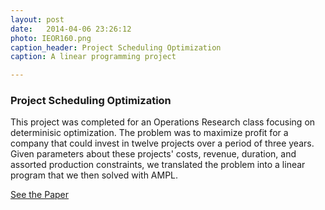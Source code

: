 ```yaml
---
layout: post
date:   2014-04-06 23:26:12
photo: IEOR160.png
caption_header: Project Scheduling Optimization
caption: A linear programming project

---
```


### Project Scheduling Optimization

This project was completed for an Operations Research class focusing on determinisic optimization. The problem was to maximize profit for a company that could invest in twelve projects over a period of three years. Given parameters about these projects' costs, revenue, duration, and assorted production constraints, we translated the problem into a linear program that we then solved with AMPL.


<div class="button">
	<a href="https://abbeychaver.github.io/img/large/IEOR160.pdf">See the Paper</a>
</div>
